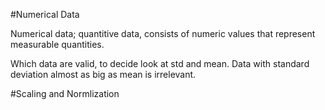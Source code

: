 #Numerical Data

Numerical data; quantitive data, consists of numeric values that represent measurable quantities. 

Which data are valid, to decide look at std and mean. Data with standard deviation almost as big as mean is irrelevant. 

#Scaling and Normlization
